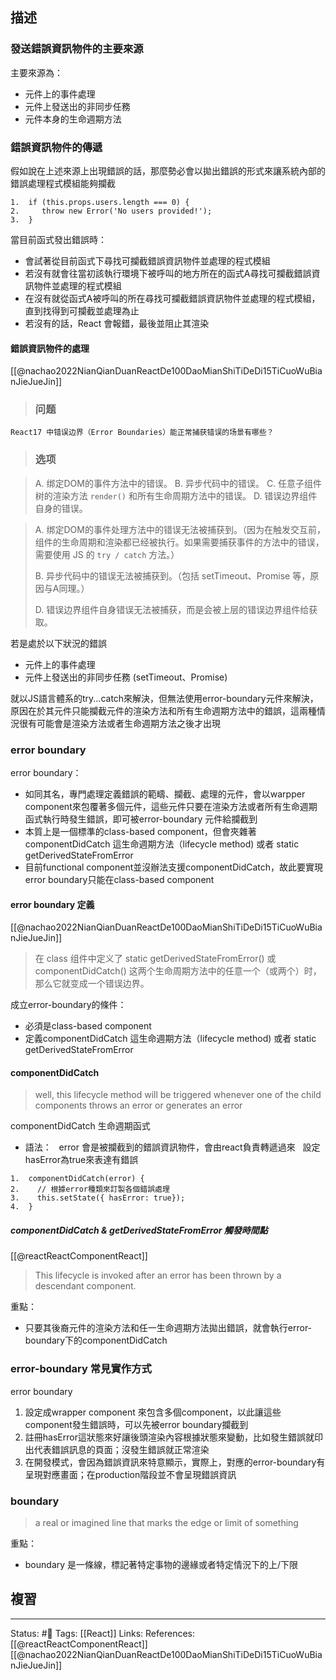 ## 描述


### 發送錯誤資訊物件的主要來源

主要來源為：
- 元件上的事件處理 
- 元件上發送出的非同步任務
- 元件本身的生命週期方法



### 錯誤資訊物件的傳遞


假如說在上述來源上出現錯誤的話，那麼勢必會以拋出錯誤的形式來讓系統內部的錯誤處理程式模組能夠攔截
```
1.  if (this.props.users.length === 0) {
2.     throw new Error('No users provided!');
3.  }
```


當目前函式發出錯誤時：
- 會試著從目前函式下尋找可攔截錯誤資訊物件並處理的程式模組
- 若沒有就會往當初該執行環境下被呼叫的地方所在的函式A尋找可攔截錯誤資訊物件並處理的程式模組
- 在沒有就從函式A被呼叫的所在尋找可攔截錯誤資訊物件並處理的程式模組，直到找得到可攔截並處理為止
- 若沒有的話，React 會報錯，最後並阻止其渲染


#### 錯誤資訊物件的處理

[[@nachao2022NianQianDuanReactDe100DaoMianShiTiDeDi15TiCuoWuBianJieJueJin]]
> ### 问题
    React17 中错误边界（Error Boundaries）能正常捕获错误的场景有哪些？
> ### 选项

> A. 绑定DOM的事件方法中的错误。
> B. 异步代码中的错误。
> C. 任意子组件树的渲染方法 `render()` 和所有生命周期方法中的错误。
> D. 错误边界组件自身的错误。



> A. 绑定DOM的事件处理方法中的错误无法被捕获到。（因为在触发交互前，组件的生命周期和渲染都已经被执行。如果需要捕获事件的方法中的错误，需要使用 JS 的 `try / catch` 方法。）
>
> B. 异步代码中的错误无法被捕获到。（包括 setTimeout、Promise 等，原因与A同理。）
>
> D. 错误边界组件自身错误无法被捕获，而是会被上层的错误边界组件给获取。

  



若是處於以下狀況的錯誤
-  元件上的事件處理
-  元件上發送出的非同步任務 (setTimeout、Promise)

就以JS語言體系的try...catch來解決，但無法使用error-boundary元件來解決，原因在於其元件只能攔截元件的渲染方法和所有生命週期方法中的錯誤，這兩種情況很有可能會是渲染方法或者生命週期方法之後才出現


### error boundary

error boundary：
- 如同其名，專門處理定義錯誤的範疇、攔截、處理的元件，會以warpper component來包覆著多個元件，這些元件只要在渲染方法或者所有生命週期函式執行時發生錯誤，即可被error-boundary 元件給攔截到
- 本質上是一個標準的class-based component，但會夾雜著componentDidCatch 這生命週期方法（lifecycle method) 或者 static getDerivedStateFromError
- 目前functional component並沒辦法支援componentDidCatch，故此要實現error boundary只能在class-based component

#### error boundary 定義
[[@nachao2022NianQianDuanReactDe100DaoMianShiTiDeDi15TiCuoWuBianJieJueJin]]

> 在 class 组件中定义了 static getDerivedStateFromError() 或 componentDidCatch() 这两个生命周期方法中的任意一个（或两个）时，那么它就变成一个错误边界。

成立error-boundary的條件：
- 必須是class-based component
- 定義componentDidCatch 這生命週期方法（lifecycle method) 或者 static getDerivedStateFromError


#### componentDidCatch

> well, this lifecycle method will be triggered whenever one of the child components throws an error or generates an error

componentDidCatch 生命週期函式

- 語法：
  error 會是被攔截到的錯誤資訊物件，會由react負責轉遞過來
  設定hasError為true來表達有錯誤

```
1.  componentDidCatch(error) {
2.    // 根據error種類來訂製各個錯誤處理
3.    this.setState({ hasError: true});
4.  }
```

##### componentDidCatch  & getDerivedStateFromError 觸發時間點
[[@reactReactComponentReact]]
> This lifecycle is invoked after an error has been thrown by a descendant component.

重點：
- 只要其後裔元件的渲染方法和任一生命週期方法拋出錯誤，就會執行error-boundary下的componentDidCatch


### error-boundary 常見實作方式

error boundary
1. 設定成wrapper component 來包含多個component，以此讓這些component發生錯誤時，可以先被error boundary攔截到
2. 註冊hasError這狀態來好讓後頭渲染內容根據狀態來變動，比如發生錯誤就印出代表錯誤訊息的頁面；沒發生錯誤就正常渲染
3. 在開發模式，會因為錯誤資訊來特意顯示，實際上，對應的error-boundary有呈現對應畫面；在production階段並不會呈現錯誤資訊

### boundary


> a real or imagined line that marks the edge or limit of something

重點：
- boundary 是一條線，標記著特定事物的邊緣或者特定情況下的上/下限

## 複習


---
Status: #🌱 
Tags:
[[React]]
Links:
References:
[[@reactReactComponentReact]]
[[@nachao2022NianQianDuanReactDe100DaoMianShiTiDeDi15TiCuoWuBianJieJueJin]]
